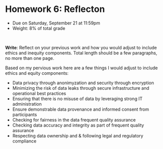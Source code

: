 # Homework 6: Reflecton

- Due on Saturday, September 21 at 11:59pm
- Weight: 8% of total grade

<br>

**Write**: Reflect on your previous work and how you would adjust to include ethics and inequity components. Total length should be a few paragraphs, no more than one page.


Based on my pervious work here are a few things I would adjust to include ethics and equity components: 
- Data privacy through anonimyzation and security through encryption 
- Minimizing the risk of data leaks through secure infrastructure and operational best practices 
- Ensuring that there is no misuse of data by leveraging strong IT administration 
- Ensure demonstrable data provenance and informed consent from participants 
- Checking for fairness in the data frequent quality assurance 
- Checking data accuracy and integrity as part of frequent quality assurance 
- Respecting data ownership and & following legal and regulatory compliance  